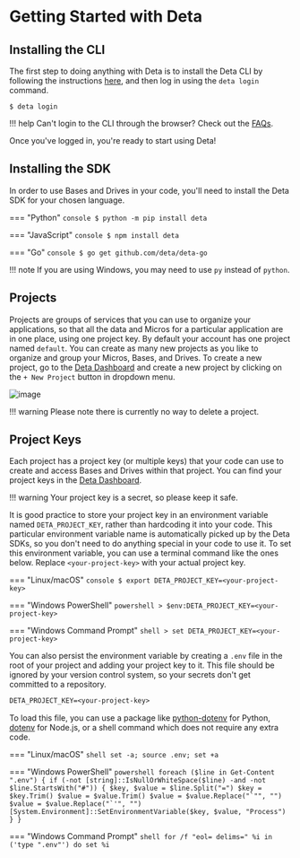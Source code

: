 # Getting Started with Deta

## Installing the CLI

The first step to doing anything with Deta is to install the Deta CLI by following the instructions [here](https://docs.deta.sh/docs/cli/install), and then log in using the `deta login` command.
```console
$ deta login
```

!!! help
    Can't login to the CLI through the browser? Check out the [FAQs](/faq/cli#issues-with-deta-login).

Once you've logged in, you're ready to start using Deta!

## Installing the SDK
In order to use Bases and Drives in your code, you'll need to install the Deta SDK for your chosen language.

=== "Python"
    ```console
    $ python -m pip install deta
    ```

=== "JavaScript"
    ```console
    $ npm install deta
    ```

=== "Go"
    ```console
    $ go get github.com/deta/deta-go
    ```

!!! note
    If you are using Windows, you may need to use `py` instead of `python`.

## Projects
Projects are groups of services that you can use to organize your applications, so that all the data and Micros for a particular application are in one place, using one project key.
By default your account has one project named `default`.
You can create as many new projects as you like to organize and group your Micros, Bases, and Drives.
To create a new project, go to the [Deta Dashboard](https://web.deta.sh/) and create a new project by clicking on the `+ New Project` button in dropdown menu.

![image](https://yacdn.deta.dev/cdn/ddiiwgye)

!!! warning
    Please note there is currently no way to delete a project.

## Project Keys
Each project has a project key (or multiple keys) that your code can use to create and access Bases and Drives within that project.
You can find your project keys in the [Deta Dashboard](https://web.deta.sh).

!!! warning
    Your project key is a secret, so please keep it safe.

It is good practice to store your project key in an environment variable named `DETA_PROJECT_KEY`, rather than hardcoding it into your code.
This particular environment variable name is automatically picked up by the Deta SDKs, so you don't need to do anything special in your code to use it.
To set this environment variable, you can use a terminal command like the ones below.
Replace `<your-project-key>` with your actual project key.

=== "Linux/macOS"
    ```console
    $ export DETA_PROJECT_KEY=<your-project-key>
    ```

=== "Windows PowerShell"
    ```powershell
    > $env:DETA_PROJECT_KEY=<your-project-key>
    ```

=== "Windows Command Prompt"
    ```shell
    > set DETA_PROJECT_KEY=<your-project-key>
    ```

You can also persist the environment variable by creating a `.env` file in the root of your project and adding your project key to it.
This file should be ignored by your version control system, so your secrets don't get committed to a repository.
```txt title=".env"
DETA_PROJECT_KEY=<your-project-key>
```

To load this file, you can use a package like [python-dotenv](https://pypi.org/project/python-dotenv/) for Python, [dotenv](https://www.npmjs.com/package/dotenv) for Node.js, or a shell command which does not require any extra code.

=== "Linux/macOS"
    ```shell
    set -a; source .env; set +a
    ```

=== "Windows PowerShell"
    ```powershell
    foreach ($line in Get-Content ".env")
    {
        if (-not [string]::IsNullOrWhiteSpace($line) -and -not $line.StartsWith("#"))
        {
            $key, $value = $line.Split("=")
            $key = $key.Trim()
            $value = $value.Trim()
            $value = $value.Replace("`"", "")
            $value = $value.Replace("`'", "")
            [System.Environment]::SetEnvironmentVariable($key, $value, "Process")
        }
    }
    ```

=== "Windows Command Prompt"
    ```shell
    for /f "eol= delims=" %i in ('type ".env"') do set %i
    ```
